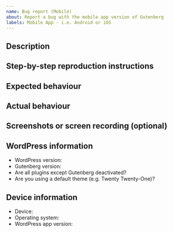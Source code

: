```yaml
---
name: Bug report (Mobile)
about: Report a bug with the mobile app version of Gutenberg
labels: Mobile App - i.e. Android or iOS
---
```


<!--
Please fill out ALL required sections. Bug reports with missing information will
be closed.

Before submitting a bug report:

- Check if the bug has already been fixed by updating WordPress and/or Gutenberg.
- Check if the bug is caused by a plugin by deactivating all plugins except Gutenberg.
- Check if the bug is caused by a theme by activating a default theme e.g. Twenty Twenty.
- Check if the bug has already been reported by searching https://github.com/WordPress/gutenberg/issues.

If this is a security issue, please report it in HackerOne instead:
https://hackerone.com/wordpress
-->

## Description

<!-- Please write a brief description of the bug. -->

## Step-by-step reproduction instructions

<!--
Please list the steps needed to reproduce the bug. For example:
1. Go to '...'
2. Click on '...'
3. Scroll down to '...'
-->

## Expected behaviour

<!-- Please describe what you expected to happen. -->

## Actual behaviour

<!-- Please describe what actually happened. -->

## Screenshots or screen recording (optional)

<!--
If possible, please upload a screenshot or screen recording which demonstrates
the bug.
-->

## WordPress information

-   WordPress version: <!-- e.g. "5.8.0". Find this in Tools → Site Health → Info → WordPress -->
-   Gutenberg version: <!-- e.g. "9.4.0" or "Not installed" -->
-   Are all plugins except Gutenberg deactivated? <!-- "Yes" or "No" -->
-   Are you using a default theme (e.g. Twenty Twenty-One)? <!-- "Yes" or "No" -->

## Device information

-   Device: <!-- e.g. "Pixel 4" or "iPhone 11" -->
-   Operating system: <!-- e.g. "Android 11.0" or "iOS 14.0" -->
-   WordPress app version: <!-- e.g. "16.3" or branch name / git commit hash -->
